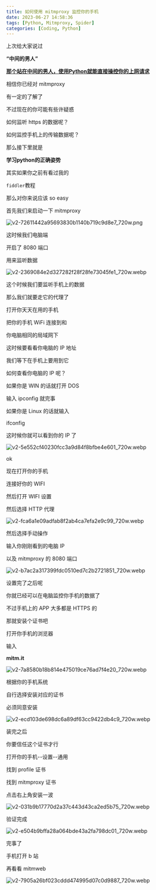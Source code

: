 ```yaml
---
title: 如何使用 mitmproxy 监控你的手机 
date: 2023-06-27 14:58:36
tags: [Python, Mitmproxy, Spider]
categories: [Coding, Python]
---
```


上次给大家说过

**“中间的男人”**

**[那个站在中间的男人，使用Python就能直接操控你的上网请求](#)**    

相信你已经对 mitmproxy

有一定的了解了

不过现在的你可能有些许疑惑

  

如何监听 https 的数据呢？  

如何监控手机上的传输数据呢？  

那么接下里就是  

**学习python的正确姿势**

其实如果你之前有看过我的

`fiddler`教程  

那么对你来说应该 so easy

首先我们来启动一下 mitmproxy  

  

![v2-72611442a95693830b1140b719c9d8e7_720w.png](https://s2.loli.net/2023/07/14/D7jIKV8hsJUmHEP.png)

  

这时候我们电脑端

开启了 8080 端口

用来监听数据


![v2-2369084e2d327282f28f28fe73045fe1_720w.webp](https://s2.loli.net/2023/07/14/fXkilnuxb7yVjJI.webp)


这个时候我们要监听手机上的数据  

那么我们就要走它的代理了



打开你天天在用的手机  

把你的手机 WiFi 连接到和

你电脑相同的局域网下 

这时候要看看你电脑的 IP 地址  

我们等下在手机上要用到它  


如何查看你电脑的 IP 呢？  

如果你是 WIN 的话就打开 DOS

输入 ipconfig 就完事

  

如果你是 Linux 的话就输入  

ifconfig

  

这时候你就可以看到你的 IP 了

  

![v2-5e552cf40230fcc3a9d84f8bfbe4e601_720w.webp](https://s2.loli.net/2023/07/14/tUnfecNML4qi6Al.webp)


ok  

现在打开你的手机

连接好你的 WIFI

  

  

然后打开 WIFI 设置

然后选择 HTTP 代理

  

  

  

![v2-fca6a1e09adfab8f2ab4ca7efa2e9c99_720w.webp](https://s2.loli.net/2023/07/14/J2nLga4bmZXsK3o.webp)
  

  

然后选择手动操作  

输入你刚刚看到的电脑 IP

以及 mitmproxy 的 8080 端口

  

  

  

![v2-b7ac2a317399fdc0510ed7c2b2721851_720w.webp](https://s2.loli.net/2023/07/14/rGzw3Rs1gUuZx2b.webp)


设置完了之后呢

你就已经可以在电脑监控你手机的数据了


不过手机上的 APP 大多都是 HTTPS 的

那就安装个证书吧

  

打开你手机的浏览器

输入

**mitm.it**  


![v2-7a8580b18b814e475019ce76ad7f4e20_720w.webp](https://s2.loli.net/2023/07/14/zvx1JNd743L5uPD.webp)




根据你的手机系统

自行选择安装对应的证书

必须同意安装

  

  

  

![v2-ecd103de698dc6a89df63cc9422db4c9_720w.webp](https://s2.loli.net/2023/07/14/iBVhr7mXTQZN2gP.webp)

  

  

  

装完之后  

你要信任这个证书才行

  

打开你的手机--设置--通用  

找到 profile 证书


找到 mitmproxy 证书

点击右上角安装一波  


![v2-031b9b17770d2a37c443d43ca2ed5b75_720w.webp](https://s2.loli.net/2023/07/14/AOPgSYL2de8vu6N.webp)


验证完成  


![v2-e504b9bffa28a064bde43a2fa798dc01_720w.webp](https://s2.loli.net/2023/07/14/oMKuk2Pt7bQ6Zp4.webp)

  

完事了  

手机打开 b 站

  

再看看 mitmweb  



![v2-7905a26bf023cddd474995d07c0d9887_720w.webp](https://s2.loli.net/2023/07/14/YvkPQDXeVgFAqoj.webp)

